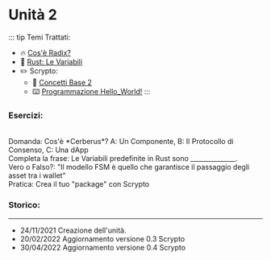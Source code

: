 # Unità 2
::: tip Temi Trattati:
- 🔥 [Cos'è Radix?](/radix/unidad1.md)
- 🔧 [Rust: Le Variabili](/rust/variables.md)
- ✏️ Scrypto: 
    - 💎 [Concetti Base 2](/scrypto/conceptos/conceptos2.md)
    - ⌨️ [Programmazione Hello_World!](/scrypto/programacion/unidad1.md)
:::

### Esercizi:  
<br>
<div class="alert alert-success" role="warning">
Domanda:
Cos'è *Cerberus*?  
A: Un Componente, 
B: Il Protocollo di Consenso,
C: Una dApp
</div>
<div class="alert alert-success" role="warning">
Completa la frase:
Le Variabili predefinite in Rust sono ______________.
</div>
<div class="alert alert-success" role="warning">
Vero o Falso?: "Il modello FSM è quello che garantisce il passaggio degli asset tra i wallet"
</div>
<div class="alert alert-success" role="warning">
Pratica: Crea il tuo "package" con Scrypto
</div>


### Storico:
------------------------------------------
- 24/11/2021 Creazione dell'unità.
- 20/02/2022 Aggiornamento versione 0.3 Scrypto
- 30/04/2022 Aggiornamento versione 0.4 Scrypto